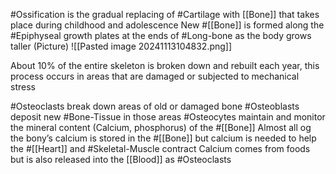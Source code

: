 #Ossification is the gradual replacing of #Cartilage with [[Bone]] that takes place during childhood and adolescence
	New #[[Bone]] is formed along the #Epiphyseal growth plates at the ends of #Long-bone as the body grows taller
	(Picture)
		![[Pasted image 20241113104832.png]]

About 10% of the entire skeleton is broken down and rebuilt each year, this process occurs in areas that are damaged or subjected to mechanical stress

#Osteoclasts break down areas of old or damaged bone
	#Osteoblasts deposit new #Bone-Tissue in those areas
	#Osteocytes maintain and monitor the mineral content (Calcium, phosphorus) of the #[[Bone]] 
		Almost all og the bony’s calcium is stored in the #[[Bone]] but calcium is needed to help the #[[Heart]] and #Skeletal-Muscle contract
		Calcium comes from foods but is also released into the [[Blood]] as #Osteoclasts






















